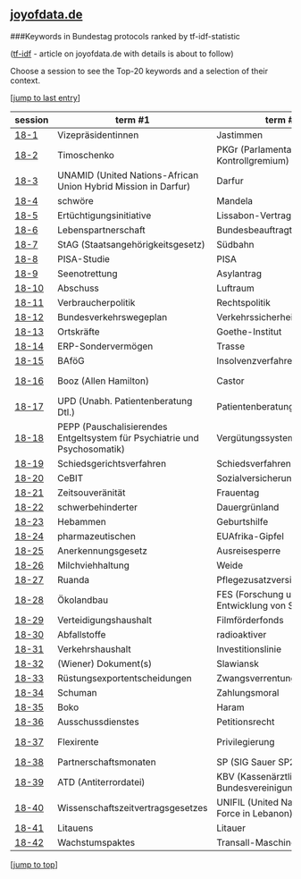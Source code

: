 [joyofdata.de](http://www.joyofdata.de)
---
###Keywords in Bundestag protocols ranked by tf-idf-statistic

([tf-idf](http://en.wikipedia.org/wiki/Tf–idf) - article on joyofdata.de with details is about to follow)

Choose a session to see the Top-20 keywords and a selection of their context.

[<a href='#bottom' name="top">jump to last entry</a>]

session | term #1 | term #2 | term #3
--- | --- | --- | ---
[18-1](bt-18-1.md) | Vizepräsidentinnen | Jastimmen | Alterspräsident
[18-2](bt-18-2.md) | Timoschenko | PKGr (Parlamentarisches Kontrollgremium)| Kroatien 
[18-3](bt-18-3.md) | UNAMID (United Nations-African Union Hybrid Mission in Darfur) | Darfur | HBW (Hauptstelle für Befragungswesen)
[18-4](bt-18-4.md) | schwöre | Mandela | helfe
[18-5](bt-18-5.md) | Ertüchtigungsinitiative | Lissabon-Vertrag | Sozialstaatlichkeit
[18-6](bt-18-6.md) | Lebenspartnerschaft | Bundesbeauftragte | Morlok
[18-7](bt-18-7.md) | StAG (Staatsangehörigkeitsgesetz) | Südbahn | Fehleinschätzungen
[18-8](bt-18-8.md) | PISA-Studie | PISA | Königshaus
[18-9](bt-18-9.md) | Seenotrettung | Asylantrag | Asylsuchenden
[18-10](bt-18-10.md) | Abschuss | Luftraum | Künstlersozialkasse
[18-11](bt-18-11.md) | Verbraucherpolitik | Rechtspolitik | Tierhaltung
[18-12](bt-18-12.md) | Bundesverkehrswegeplan | Verkehrssicherheit | Pedelecs
[18-13](bt-18-13.md) | Ortskräfte | Goethe-Institut | Gramm
[18-14](bt-18-14.md) | ERP-Sondervermögen | Trasse | LNG (Levonorgestrel)
[18-15](bt-18-15.md) | BAföG | Insolvenzverfahren | Insolvenzrecht
[18-16](bt-18-16.md) | Booz (Allen Hamilton) | Castor | SEWD (sonstige Einwirkungen Dritter)
[18-17](bt-18-17.md) | UPD (Unabh. Patientenberatung Dtl.) | Patientenberatung | Gemüse
[18-18](bt-18-18.md) | PEPP (Pauschalisierendes Entgeltsystem für Psychiatrie und Psychosomatik)| Vergütungssystem | Entgeltsystem
[18-19](bt-18-19.md) | Schiedsgerichtsverfahren | Schiedsverfahren | Kot
[18-20](bt-18-20.md) | CeBIT | Sozialversicherungsabkommen | Kontaktgruppe
[18-21](bt-18-21.md) | Zeitsouveränität | Frauentag | Parlamentsbeteiligungsgesetzes
[18-22](bt-18-22.md) | schwerbehinderter | Dauergrünland | Erfüllungsaufwand
[18-23](bt-18-23.md) | Hebammen | Geburtshilfe | Verpackungsverordnung
[18-24](bt-18-24.md) | pharmazeutischen | EUAfrika-Gipfel | Aufwandsentschädigungen
[18-25](bt-18-25.md) | Anerkennungsgesetz | Ausreisesperre | Familienkassen
[18-26](bt-18-26.md) | Milchviehhaltung | Weide | Nachtruhe
[18-27](bt-18-27.md) | Ruanda | Pflegezusatzversicherung | Teilhabebericht
[18-28](bt-18-28.md) | Ökolandbau | FES (Forschung und Entwicklung von Sportgeräten) | Juliusturm
[18-29](bt-18-29.md) | Verteidigungshaushalt | Filmförderfonds | Sonderinitiativen
[18-30](bt-18-30.md) | Abfallstoffe | radioaktiver | Standortauswahlgesetzes
[18-31](bt-18-31.md) | Verkehrshaushalt | Investitionslinie | Schleuse
[18-32](bt-18-32.md) | (Wiener) Dokument(s) | Slawiansk | Separatisten
[18-33](bt-18-33.md) | Rüstungsexportentscheidungen | Zwangsverrentung | Bundesmeldegesetz
[18-34](bt-18-34.md) | Schuman | Zahlungsmoral | Höchstfrist
[18-35](bt-18-35.md) | Boko | Haram | Rückbaus
[18-36](bt-18-36.md) | Ausschussdienstes | Petitionsrecht | Postuniversaldienst
[18-37](bt-18-37.md) | Flexirente | Privilegierung | zweijährigen (Bezug von Arbeitslosengeld)
[18-38](bt-18-38.md) | Partnerschaftsmonaten | SP (SIG Sauer SP2022) | Partnerschaftmonate
[18-39](bt-18-39.md) | ATD (Antiterrordatei) | KBV (Kassenärztliche Bundesvereinigung) | KomV (Kommisionsvorschlag)
[18-40](bt-18-40.md) | Wissenschaftszeitvertragsgesetzes | UNIFIL (United Nations Interim Force in Lebanon) | MNLA (National Movement for the Liberation of Azawad)
[18-41](bt-18-41.md) | Litauens | Litauer | Garantiezins
[18-42](bt-18-42.md) | Wachstumspaktes | Transall-Maschinen | achselzuckend


[<a href='#top' name="bottom">jump to top</a>]
